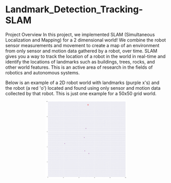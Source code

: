 # Landmark_Detection_Tracking-SLAM

Project Overview
In this project, we implemented SLAM (Simultaneous Localization and Mapping) for a 2 dimensional world! We combine the robot sensor measurements and movement to create a map of an environment from only sensor and motion data gathered by a robot, over time. SLAM gives you a way to track the location of a robot in the world in real-time and identify the locations of landmarks such as buildings, trees, rocks, and other world features. This is an active area of research in the fields of robotics and autonomous systems.

Below is an example of a 2D robot world with landmarks (purple x's) and the robot (a red 'o') located and found using only sensor and motion data collected by that robot. This is just one example for a 50x50 grid world.

<p align="center">
  <img src="./image/robot_world.png" width=50% height=50% />
</p>